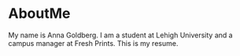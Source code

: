 # AboutMe
My name is Anna Goldberg. I am a student at Lehigh University and a campus manager at Fresh Prints. This is my resume. 
